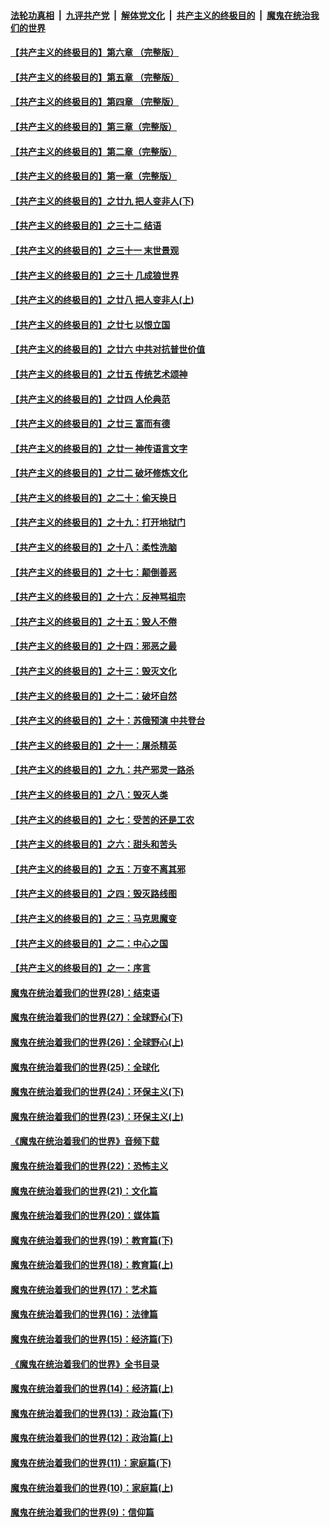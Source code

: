 ####  [法轮功真相](../../../../basic/blob/master/README.md?t=06281431) &nbsp;|&nbsp; [九评共产党](../../../../9ping.md/blob/master/README.md?t=06281431) &nbsp;|&nbsp; [解体党文化](../../../../jtdwh.md/blob/master/README.md?t=06281431)  &nbsp;|&nbsp; [共产主义的终极目的](../../../../gczydzjmd.md/blob/master/README.md?t=06281431) &nbsp;|&nbsp; [魔鬼在统治我们的世界](../../../../mgztzwmdsj.md/blob/master/README.md?t=06281431) 

#### [【共产主义的终极目的】第六章 （完整版）](../pages/nsc422/n11428913.md?t=06281431) 

#### [【共产主义的终极目的】第五章 （完整版）](../pages/nsc422/n11428912.md?t=06281431) 

#### [【共产主义的终极目的】第四章 （完整版）](../pages/nsc422/n11428907.md?t=06281431) 

#### [【共产主义的终极目的】第三章（完整版）](../pages/nsc422/n11428848.md?t=06281431) 

#### [【共产主义的终极目的】第二章（完整版）](../pages/nsc422/n11428831.md?t=06281431) 

#### [【共产主义的终极目的】第一章（完整版）](../pages/nsc422/n11417651.md?t=06281431) 

#### [【共产主义的终极目的】之廿九 把人变非人(下)](../pages/nsc422/n11344140.md?t=06281431) 

#### [【共产主义的终极目的】之三十二 结语](../pages/nsc422/n11360535.md?t=06281431) 

#### [【共产主义的终极目的】之三十一 末世景观](../pages/nsc422/n11351129.md?t=06281431) 

#### [【共产主义的终极目的】之三十 几成狼世界](../pages/nsc422/n11348280.md?t=06281431) 

#### [【共产主义的终极目的】之廿八 把人变非人(上)](../pages/nsc422/n11340492.md?t=06281431) 

#### [【共产主义的终极目的】之廿七 以恨立国](../pages/nsc422/n11336944.md?t=06281431) 

#### [【共产主义的终极目的】之廿六 中共对抗普世价值](../pages/nsc422/n11324785.md?t=06281431) 

#### [【共产主义的终极目的】之廿五 传统艺术颂神](../pages/nsc422/n11296396.md?t=06281431) 

#### [【共产主义的终极目的】之廿四 人伦典范](../pages/nsc422/n11296397.md?t=06281431) 

#### [【共产主义的终极目的】之廿三 富而有德](../pages/nsc422/n11283598.md?t=06281431) 

#### [【共产主义的终极目的】之廿一 神传语言文字](../pages/nsc422/n11263265.md?t=06281431) 

#### [【共产主义的终极目的】之廿二 破坏修炼文化](../pages/nsc422/n11245728.md?t=06281431) 

#### [【共产主义的终极目的】之二十：偷天换日](../pages/nsc422/n11238846.md?t=06281431) 

#### [【共产主义的终极目的】之十九：打开地狱门](../pages/nsc422/n11206376.md?t=06281431) 

#### [【共产主义的终极目的】之十八：柔性洗脑](../pages/nsc422/n11199994.md?t=06281431) 

#### [【共产主义的终极目的】之十七：颠倒善恶](../pages/nsc422/n11179782.md?t=06281431) 

#### [【共产主义的终极目的】之十六：反神骂祖宗](../pages/nsc422/n11166798.md?t=06281431) 

#### [【共产主义的终极目的】之十五：毁人不倦](../pages/nsc422/n11166792.md?t=06281431) 

#### [【共产主义的终极目的】之十四：邪恶之最](../pages/nsc422/n11150249.md?t=06281431) 

#### [【共产主义的终极目的】之十三：毁灭文化](../pages/nsc422/n11135227.md?t=06281431) 

#### [【共产主义的终极目的】之十二：破坏自然](../pages/nsc422/n11135214.md?t=06281431) 

#### [【共产主义的终极目的】之十：苏俄预演 中共登台](../pages/nsc422/n11118424.md?t=06281431) 

#### [【共产主义的终极目的】之十一：屠杀精英](../pages/nsc422/n11118442.md?t=06281431) 

#### [【共产主义的终极目的】之九：共产邪灵一路杀](../pages/nsc422/n11114139.md?t=06281431) 

#### [【共产主义的终极目的】之八：毁灭人类](../pages/nsc422/n11108503.md?t=06281431) 

#### [【共产主义的终极目的】之七：受苦的还是工农](../pages/nsc422/n11101809.md?t=06281431) 

#### [【共产主义的终极目的】之六：甜头和苦头](../pages/nsc422/n11096971.md?t=06281431) 

#### [【共产主义的终极目的】之五：万变不离其邪](../pages/nsc422/n11091285.md?t=06281431) 

#### [【共产主义的终极目的】之四：毁灭路线图](../pages/nsc422/n11086284.md?t=06281431) 

#### [【共产主义的终极目的】之三：马克思魔变](../pages/nsc422/n11061941.md?t=06281431) 

#### [【共产主义的终极目的】之二：中心之国](../pages/nsc422/n11047728.md?t=06281431) 

#### [【共产主义的终极目的】之一：序言](../pages/nsc422/n11086077.md?t=06281431) 

#### [魔鬼在统治着我们的世界(28)：结束语](../pages/nsc422/n10936246.md?t=06281431) 

#### [魔鬼在统治着我们的世界(27)：全球野心(下)](../pages/nsc422/n10928319.md?t=06281431) 

#### [魔鬼在统治着我们的世界(26)：全球野心(上)](../pages/nsc422/n10900318.md?t=06281431) 

#### [魔鬼在统治着我们的世界(25)：全球化](../pages/nsc422/n10788205.md?t=06281431) 

#### [魔鬼在统治着我们的世界(24)：环保主义(下)](../pages/nsc422/n10695307.md?t=06281431) 

#### [魔鬼在统治着我们的世界(23)：环保主义(上)](../pages/nsc422/n10688613.md?t=06281431) 

#### [《魔鬼在统治着我们的世界》音频下载](../pages/nsc422/n10635553.md?t=06281431) 

#### [魔鬼在统治着我们的世界(22)：恐怖主义](../pages/nsc422/n10614727.md?t=06281431) 

#### [魔鬼在统治着我们的世界(21)：文化篇](../pages/nsc422/n10597706.md?t=06281431) 

#### [魔鬼在统治着我们的世界(20)：媒体篇](../pages/nsc422/n10586579.md?t=06281431) 

#### [魔鬼在统治着我们的世界(19)：教育篇(下)](../pages/nsc422/n10564808.md?t=06281431) 

#### [魔鬼在统治着我们的世界(18)：教育篇(上)](../pages/nsc422/n10526970.md?t=06281431) 

#### [魔鬼在统治着我们的世界(17)：艺术篇](../pages/nsc422/n10499093.md?t=06281431) 

#### [魔鬼在统治着我们的世界(16)：法律篇](../pages/nsc422/n10485969.md?t=06281431) 

#### [魔鬼在统治着我们的世界(15)：经济篇(下)](../pages/nsc422/n10469975.md?t=06281431) 

#### [《魔鬼在统治着我们的世界》全书目录](../pages/nsc422/n10464261.md?t=06281431) 

#### [魔鬼在统治着我们的世界(14)：经济篇(上)](../pages/nsc422/n10457370.md?t=06281431) 

#### [魔鬼在统治着我们的世界(13)：政治篇(下)](../pages/nsc422/n10448270.md?t=06281431) 

#### [魔鬼在统治着我们的世界(12)：政治篇(上)](../pages/nsc422/n10444576.md?t=06281431) 

#### [魔鬼在统治着我们的世界(11)：家庭篇(下)](../pages/nsc422/n10440961.md?t=06281431) 

#### [魔鬼在统治着我们的世界(10)：家庭篇(上)](../pages/nsc422/n10435448.md?t=06281431) 

#### [魔鬼在统治着我们的世界(9)：信仰篇](../pages/nsc422/n10432159.md?t=06281431) 

